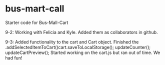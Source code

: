# bus-mart-call
Starter code for Bus-Mall-Cart

9-2: Working with Felicia and Kyle. Added them as collaborators in github.

9-3: Added functionality to the cart and Cart object. Finished the .addSelectedItemToCart()cart.saveToLocalStorage(); updateCounter(); updateCartPreview();
Started working on the cart.js but ran out of time.
We had fun!